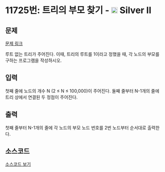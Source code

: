 # 11725번: 트리의 부모 찾기 - <img src="https://static.solved.ac/tier_small/9.svg" style="height:20px" /> Silver II

<!-- performance -->

<!-- 문제 제출 후 깃허브에 푸시를 했을 때 제출한 코드의 성능이 입력될 공간입니다.-->

<!-- end -->

## 문제

[문제 링크](https://boj.kr/11725)


<p>루트 없는 트리가 주어진다. 이때, 트리의 루트를 1이라고 정했을 때, 각 노드의 부모를 구하는 프로그램을 작성하시오.</p>



## 입력


<p>첫째 줄에 노드의 개수 N (2 ≤ N ≤ 100,000)이 주어진다. 둘째 줄부터 N-1개의 줄에 트리 상에서 연결된 두 정점이 주어진다.</p>



## 출력


<p>첫째 줄부터 N-1개의 줄에 각 노드의 부모 노드 번호를 2번 노드부터 순서대로&nbsp;출력한다.</p>



## 소스코드

[소스코드 보기](트리의%20부모%20찾기.py)